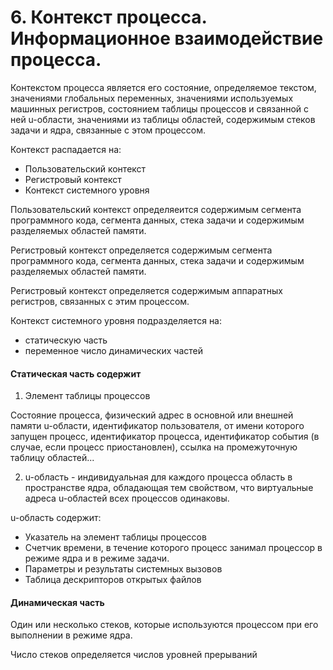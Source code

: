 # 6. Контекст процесса. Информационное взаимодействие процесса.

Контекстом процесса является его состояние, определяемое текстом, значениями глобальных переменных, значениями используемых машинных регистров, состоянием таблицы процессов и связанной с ней u-области, значениями из таблицы областей, содержимым стеков задачи и ядра, связанные с этом процессом.&#x20;

Контекст распадается на:

* Пользовательский контекст
* Регистровый контекст
* Контекст системного уровня

Пользовательский контекст определяеится содержимым сегмента программного кода, сегмента данных, стека задачи и содержимым разделяемых областей памяти.&#x20;

Регистровый контекст определяется содержимым сегмента программного кода, сегмента данных, стека задачи и содержимым разделяемых областей памяти.&#x20;

Регистровый контекст определяется содержимым аппаратных регистров, связанных с этим процессом.

Контекст системного уровня подразделяется на:

* статическую часть
* переменное число динамических частей

#### Статическая часть содержит

1. Элемент таблицы процессов

Состояние процесса, физический адрес в основной или внешней памяти u-области, идентификатор пользователя, от имени которого запущен процесс, идентификатор процесса, идентификатор события (в случае, если процесс приостановлен), ссылка на промежуточную таблицу областей...

2. u-область - индивидуальная для каждого процесса область в пространстве ядра, обладающая тем свойством, что виртуальные адреса u-областей всех процессов одинаковы.&#x20;

u-область содержит:

* Указатель на элемент таблицы процессов
* Счетчик времени, в течение которого процесс занимал процессор в режиме ядра и в режиме задачи.
* Параметры и результаты системных вызовов
* Таблица дескрипторов открытых файлов

#### Динамическая  часть&#x20;

Один или несколько стеков, которые используются процессом при его выполнении в режиме ядра.

Число стеков определяется числов уровней прерываний
